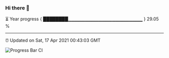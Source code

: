 ### Hi there 👋

⏳ Year progress { ████████▁▁▁▁▁▁▁▁▁▁▁▁▁▁▁▁▁▁▁▁▁▁ } 29.05 %

---

⏰ Updated on Sat, 17 Apr 2021 00:43:03 GMT

![Progress Bar CI](https://github.com/liununu/liununu/workflows/Progress%20Bar%20CI/badge.svg)
